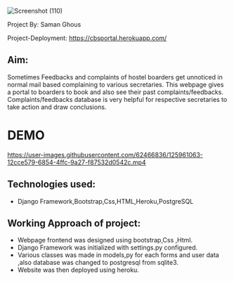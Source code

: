 ![Screenshot (110)](https://user-images.githubusercontent.com/62466836/125956119-d3a90e30-2066-415e-b1e5-89963969b8b7.png)

Project By: Saman Ghous 

Project-Deployment: https://cbsportal.herokuapp.com/


## Aim:
Sometimes Feedbacks and complaints of hostel boarders get unnoticed in normal mail based complaining to various secretaries.
This webpage gives a portal to boarders to book and also see their past complaints/feedbacks.
Complaints/feedbacks database is very helpful for respective secretaries to take action and draw conclusions.

# DEMO

https://user-images.githubusercontent.com/62466836/125961063-12cce579-6854-4ffc-9a27-f87532d0542c.mp4
       
## Technologies used:
* Django Framework,Bootstrap,Css,HTML,Heroku,PostgreSQL 


## Working Approach of project:
* Webpage frontend was designed using bootstrap,Css ,Html. 
* Django Framework was initialized with settings.py configured. 
* Various classes was made in models,py  for each forms and user data ,also database was changed to postgresql from sqlite3.
* Website was then deployed using heroku.
